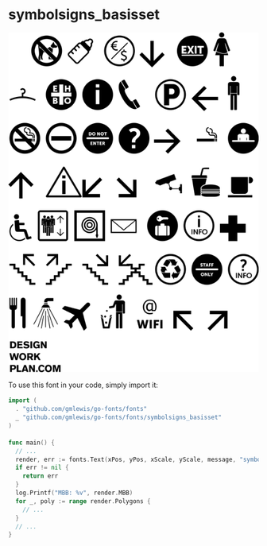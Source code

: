 # symbolsigns_basisset

![symbolsigns_basisset](symbolsigns_basisset.png)

To use this font in your code, simply import it:

```go
import (
  . "github.com/gmlewis/go-fonts/fonts"
  _ "github.com/gmlewis/go-fonts/fonts/symbolsigns_basisset"
)

func main() {
  // ...
  render, err := fonts.Text(xPos, yPos, xScale, yScale, message, "symbolsigns_basisset", Center)
  if err != nil {
    return err
  }
  log.Printf("MBB: %v", render.MBB)
  for _, poly := range render.Polygons {
    // ...
  }
  // ...
}
```

